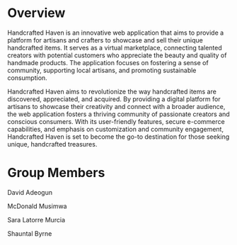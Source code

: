 # Overview #
Handcrafted Haven is an innovative web application that aims to provide a platform for artisans and crafters to showcase and sell their unique handcrafted items. It serves as a virtual marketplace, connecting talented creators with potential customers who appreciate the beauty and quality of handmade products. The application focuses on fostering a sense of community, supporting local artisans, and promoting sustainable consumption.

Handcrafted Haven aims to revolutionize the way handcrafted items are discovered, appreciated, and acquired. By providing a digital platform for artisans to showcase their creativity and connect with a broader audience, the web application fosters a thriving community of passionate creators and conscious consumers. With its user-friendly features, secure e-commerce capabilities, and emphasis on customization and community engagement, Handcrafted Haven is set to become the go-to destination for those seeking unique, handcrafted treasures.

# Group Members

David Adeogun 

McDonald Musimwa 

Sara Latorre Murcia 

Shauntal Byrne
